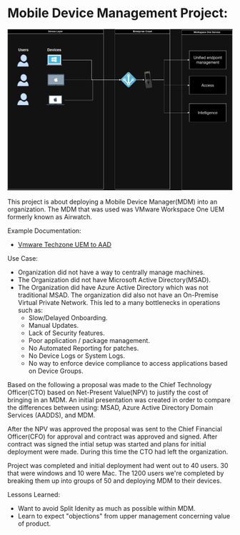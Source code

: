# Mobile Device Management Project:

![Diagram](assets/images/workspaceOneDiagram_002.drawio.png)

This project is about deploying a Mobile Device Manager(MDM) into an organization.
The MDM that was used was VMware Workspace One UEM formerly known as Airwatch.

Example Documentation:

* [Vmware Techzone UEM to AAD](https://techzone.vmware.com/enrolling-windows-devices-using-azure-ad-workspace-one-uem-operational-tutorial#prerequisites-and-planning
 "Vmware Techzone UEM to AAD")

Use Case:

* Organization did not have a way to centrally manage machines.  
* The Organization did not have Microsoft Active Directory(MSAD).  
* The Organization did have Azure Active Directory which was not traditional MSAD.  The organization did also not have an On-Premise Virtual Private Network.  This led to a many bottlenecks in operations such as:
	* Slow/Delayed Onboarding.
	* Manual Updates.
	* Lack of Security features.
	* Poor application / package management.
	* No Automated Reporting for patches.
	* No Device Logs or System Logs.
	* No way to enforce device compliance to access applications based on Device Groups.

Based on the following a proposal was made to the Chief Technology Officer(CTO) based on Net-Present Value(NPV) to justify the cost of bringing in an MDM.  An initial presentation was created in order to compare the differences between using: MSAD, Azure Active Directory Domain Services (AADDS), and MDM.

After the NPV was approved the proposal was sent to the Chief Financial Officer(CFO) for approval and contract was approved and signed.  After contract was signed the intial setup was started and plans for initial deployment were made.  During this time the CTO had left the organization.

Project was completed and initial deployment had went out to 40 users.  30 that were windows and 10 were Mac.  The 1200 users we're completed by breaking them up into groups of 50 and deploying MDM to their devices.


Lessons Learned:

* Want to avoid Split Idenity as much as possible within MDM.
* Learn to expect "objections" from upper management concerning value of product.